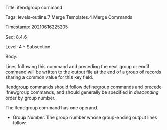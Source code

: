 Title:  ifendgroup command

Tags:   levels-outline.7 Merge Templates.4 Merge Commands

Timestamp: 20210616225205

Seq:    8.4.6

Level:  4 - Subsection

Body: 

Lines following this command and preceding the next group or endif command will be written to the output file at the end of a group of records sharing a common value for this key field. 

Ifendgroup commands should follow definegroup commands and precede ifnewgroup commands, and should generally be specified in *descending* order by group number. 

The ifendgroup command has one operand.

- Group Number. The group number whose group-ending output lines follow.
